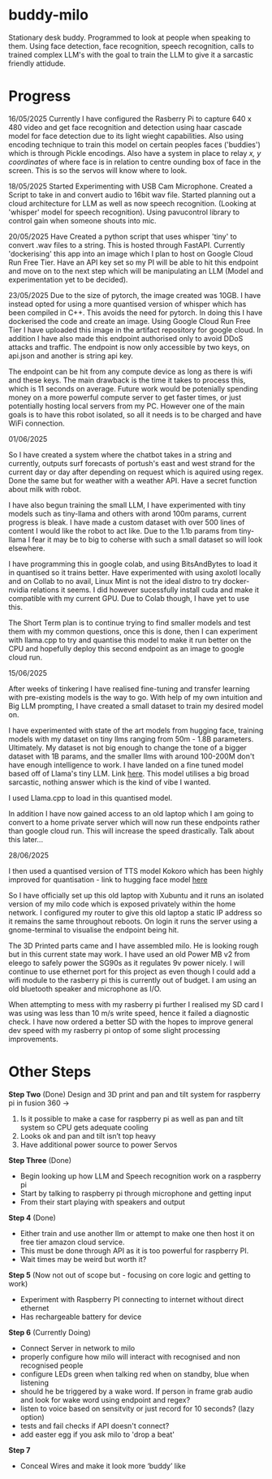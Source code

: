 # buddy-milo
Stationary desk buddy. Programmed to look at people when speaking to them. Using face detection, face recognition, speech recognition, calls to trained complex LLM's with the goal to train the LLM to give it a sarcastic friendly attidude.

# Progress

16/05/2025
Currently I have configured the Rasberry Pi to capture 640 x 480 video and get face recognition and detection using haar cascade model for face detection due to its light wieght capabilities. Also using encoding technique to train this model on certain peoples faces ('buddies') which is through Pickle encodings. Also have a system in place to relay _x, y coordinates_ of where face is in relation to centre ounding box of face in the screen. This is so the servos will know where to look.


18/05/2025
Started Experimenting with USB Cam Microphone. Created a Script to take in and convert audio to 16bit wav file.
Started planning out a cloud architecture for LLM as well as now speech recognition. (Looking at 'whisper' model for speech recognition).
Using pavucontrol library to control gain when someone shouts into mic.

20/05/2025
Have Created a python script that uses whisper 'tiny' to convert .wav files to a string. This is hosted through FastAPI. Currently 'dockerising' this app into an image which I plan to host on Google Cloud Run Free Tier. Have an API key set so my PI will be able to hit this endpoint and move on to the next step which will be manipulating an LLM (Model and experimentation yet to be decided).

23/05/2025
Due to the size of pytorch, the image created was 10GB. I have instead opted for using a more quantised version of whisper which has been compiled in C++. This avoids the need for pytorch. In doing this I have dockerised the code and create an image.
Using Google Cloud Run Free Tier I have uploaded this image in the artifact repository for google cloud. In addition I have also made this endpoint authorised only to avoid DDoS attacks and traffic. The endpoint is now only accessible by two keys, on api.json and another is string api key.

The endpoint can be hit from any compute device as long as there is wifi and these keys. The main drawback is the time it takes to process this, which is 11 seconds on average. Future work would be potenially spending money on a more powerful compute server to get faster times, or just potentially hosting local servers from my PC. However one of the main goals is to have this robot isolated, so all it needs is to be charged and have WiFi connection.

01/06/2025

So I have created a system where the chatbot takes in a string and currently, outputs surf forecasts of portush's east and west strand for the current day or day after depending on request which is aquired using regex. Done the same but for weather with a weather API. Have a secret function about milk with robot.

I have also begun training the small LLM, I have experimented with tiny models such as tiny-llama and others with arond 100m params, current progress is bleak. I have made a custom dataset with over 500 lines of content I would like the robot to act like. Due to the 1.1b params from tiny-llama I fear it may be to big to coherse with such a small dataset so will look elsewhere.

I have programming this in google colab, and using BitsAndBytes to load it in quantised so it trains better. Have experimented with using axolotl locally and on Collab to no avail, Linux Mint is not the ideal distro to try docker-nvidia relations it seems. I did however sucessfully install cuda and make it compatible with my current GPU. Due to Colab though, I have yet to use this.

The Short Term plan is to continue trying to find smaller models and test them with my common questions, once this is done, then I can experiment with llama.cpp to try and quantise this model to make it run better on the CPU and hopefully deploy this second endpoint as an image to google cloud run.

15/06/2025

After weeks of tinkering I have realised fine-tuning and transfer learning with pre-existing models is the way to go. With help of my own intuition and Big LLM prompting, I have created a small dataset to train my desired model on.

I have experimented with state of the art models from hugging face, training models with my dataset on tiny llms ranging from 50m - 1.8B parameters. Ultimately. My dataset is not big enough to change the tone of a bigger dataset with 1B params, and the smaller llms with around 100-200M don't have enough intelligence to work. I have landed on a fine tuned model based off of Llama's tiny LLM. Link [here](https://huggingface.co/AlexandrosChariton/SarcasMLL-1B). This model utilises a big broad sarcastic, nothing answer which is the kind of vibe I wanted.

I used Llama.cpp to load in this quantised model.

In addition I have now gained access to an old laptop which I am going to convert to a home private server which will now run these endpoints rather than google cloud run. This will increase the speed drastically. Talk about this later...

28/06/2025

I then used a quantised version of TTS model Kokoro which has been highly improved for quantisation - link to hugging face model [here](https://huggingface.co/hexgrad/Kokoro-82M)

So I have officially set up this old laptop with Xubuntu and it runs an isolated version of my milo code which is exposed privately within the home network. I configured my router to give this old laptop a static IP address so it remains the same throughout reboots. On login it runs the server using a gnome-terminal to visualise the endpoint being hit.

The 3D Printed parts came and I have assembled milo. He is looking rough but in this current state may work. I have used an old Power MB v2 from eleego to safely power the SG90s as it regulates 9v power nicely. I will continue to use ethernet port for this project as even though I could add a wifi module to the rasberry pi this is currently out of budget. I am using an old bluetooth speaker and microphone as I/O.

When attempting to mess with my rasberry pi further I realised my SD card I was using was less than 10 m/s write speed, hence it failed a diagnostic check. I have now ordered a better SD with the hopes to improve general dev speed with my rasberry pi ontop of some slight processing improvements.

# Other Steps
**Step Two** (Done)
Design and 3D print and pan and tilt system for raspberry pi in fusion 360 ->
1. Is it possible to make a case for raspberry pi as well as pan and tilt system so CPU gets adequate cooling
2. Looks ok and pan and tilt isn’t top heavy
3. Have additional power source to power Servos

**Step Three** (Done)
- Begin looking up how LLM and Speech recognition work on a raspberry pi
- Start by talking to raspberry pi through microphone and getting input
- From their start playing with speakers and output

**Step 4** (Done)
- Either train and use another llm or attempt to make one then host it on free tier amazon cloud service. 
- This must be done through API as it is too powerful for raspberry PI. 
- Wait times may be weird but worth it?

**Step 5** (Now not out of scope but - focusing on core logic and getting to work)
- Experiment with Raspberry PI connecting to internet without direct ethernet
- Has rechargeable battery for device

**Step 6** (Currently Doing)
- Connect Server in network to milo
- properly configure how milo will interact with recognised and non recognised people
- configure LEDs green when talking red when on standby, blue when listening
- should he be triggered by a wake word. If person in frame grab audio and look for wake word using endpoint and regex?
- listen to voice based on sensitvity or just record for 10 seconds? (lazy option)
- tests and fail checks if API doesn't connect?
- add easter egg if you ask milo to 'drop a beat'
  
**Step 7**
- Conceal Wires and make it look more ‘buddy’ like
